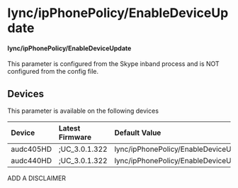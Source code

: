﻿---
description: lync/ipPhonePolicy/EnableDeviceUpdate
search:
    keywords: ['lync','ipPhonePolicy','EnableDeviceUpdate']
---

# lync/ipPhonePolicy/EnableDeviceUpdate

#### lync/ipPhonePolicy/EnableDeviceUpdate

This parameter is configured from the Skype inband process and is NOT configured from the config file.



## Devices
This parameter is available on the following devices

| Device | Latest Firmware | Default Value |
|:---|:---|:---|
| audc405HD | ;UC_3.0.1.322 | lync/ipPhonePolicy/EnableDeviceUpdate=1 
| audc440HD | ;UC_3.0.1.322 | lync/ipPhonePolicy/EnableDeviceUpdate=1 

ADD A DISCLAIMER
